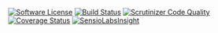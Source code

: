 [![Software License](https://img.shields.io/badge/license-MIT-brightgreen.svg)](LICENSE) [![Build Status](https://travis-ci.org/ArthurHlt/sphring.svg?branch=dev)](https://travis-ci.org/ArthurHlt/sphring) [![Scrutinizer Code Quality](https://scrutinizer-ci.com/g/ArthurHlt/sphring/badges/quality-score.png?b=dev)](https://scrutinizer-ci.com/g/ArthurHlt/sphring/?branch=dev) [![Coverage Status](https://coveralls.io/repos/ArthurHlt/sphring/badge.png?branch=dev)](https://coveralls.io/r/ArthurHlt/sphring?branch=dev)
[![SensioLabsInsight](https://insight.sensiolabs.com/projects/99d94bef-8457-4395-a5c6-809ef2af1b4a/small.png)](https://insight.sensiolabs.com/projects/99d94bef-8457-4395-a5c6-809ef2af1b4a)

